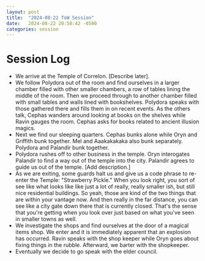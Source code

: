 ```yaml
---
layout: post
title:  "2024-08-22 ToW Session"
date:   2024-08-22 20:58:42 -0500
categories: session
---
```


# Session Log
- We arrive at the Temple of Correlon. [Describe later].
- We follow Polydora out of the room and find ourselves in a larger chamber filled with other smaller chambers, a row of tables lining the middle of the room. Then we proceed through to another chamber filled with small tables and walls lined with bookshelves. Polydora speaks with those gathered there and fills them in on recent events. As the others talk, Cephas wanders around looking at books on the shelves while Ravin gauges the room. Cephas asks for books related to ancient illusion magics.
- Next we find our sleeping quarters. Cephas bunks alone while Oryn and Griffith bunk together. Mel and Aaakakakaka also bunk separately. Polydora and Palandir bunk together.
- Polydora rushes off to other business in the temple. Oryn interogates Palandir to find a way out of the temple into the city. Palandir agrees to guide us out of the temple. [Add description.]
- As we are exiting, some guards halt us and give us a code phrase to re-enter the Temple: "Strawberry Pickle."
When you look right, you sort of see like what looks like like just a lot of really, really smaller ish, but still nice residential buildings. So yeah, those are kind of the two things that are within your vantage now. And then really in the far distance, you can see like a city gate down there that is currently closed. That's the sense that you're getting when you look over just based on what you've seen in smaller towns as well.
- We investigate the shops and find ourselves at the door of a magical items shop. We enter and it is immediately apparent that an explosion has occurred. Ravin speaks with the shop keeper while Oryn goes about fixing things in the rubble. Afterward, we barter with the shopkeeper.
- Eventually we decide to go speak with the elder council.